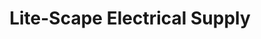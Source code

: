 ---
title: "Lite-Scape Electrical Supply"
url: /burnaby/lite-scape-electrical-supply/
shop: electrical
---